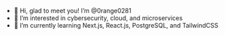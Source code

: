 - 👋 Hi, glad to meet you! I’m @0range0281
- 👀 I’m interested in cybersecurity, cloud, and microservices
- 🌱 I’m currently learning Next.js, React.js, PostgreSQL, and TailwindCSS
